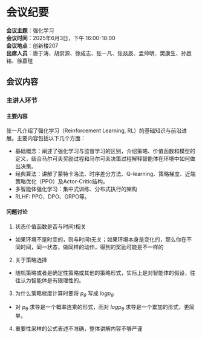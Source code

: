 # 会议纪要

**会议主题**：强化学习  
**会议时间**：2025年6月3日，下午 16:00-18:00  
**会议地点**：创新楼207  
**出席人员**：唐于涛、胡崇源、徐成志、张一凡、张燚辰、孟帅明、樊康生、孙啟铭、徐嘉瑄

## 会议内容

### 主讲人环节

#### 主要内容

张一凡介绍了强化学习（Reinforcement Learning, RL）的基础知识与前沿进展。主要内容包括以下几个方面：
- 基础概念：阐述了强化学习与监督学习的区别，介绍策略、价值函数和模型的定义，结合马尔可夫奖励过程和马尔可夫决策过程解释智能体在环境中如何做出决策。
- 经典算法：讲解了蒙特卡洛法、时序差分方法、Q-learning、策略梯度、近端策略优化（PPO）及Actor-Critic结构。
- 多智能体强化学习：集中式训练、分布式执行的架构
- RLHF: PPO、DPO、GRPO等。

#### 问题讨论

1. 状态价值函数是否与时间t相关
- 如果环境不是时变的，则与时间t无关；如果环境本身是变化的，那么你在不同时间，同一状态，做同样的动作，得到的奖励可能是不一样的
2. 关于策略选择
- 随机策略或者是确定性策略或其他的策略形式，实际上是对智能体的假设，往往认为智能体是有限理性的。
3. 为什么策略梯度计算时要将 $p_\theta$ 写成 $logp_\theta$ 
- 对 $p_\theta$ 求导是一个概率连乘的形式，而对 $logp_\theta$ 求导是一个累加的形式，更简单。
4. 重要性采样的公式表述不准确，整体讲解内容不够严谨



